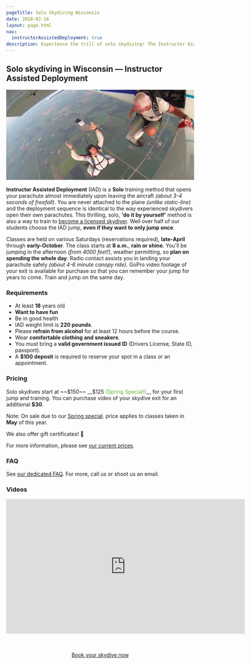 ```yaml
---
pageTitle: Solo Skydiving Wisconsin
date: 2018-02-16
layout: page.html
nav:
  instructorAssistedDeployment: true
description: Experience the trill of solo skydiving! The Instructor Aided Deployment (IAD) method is also a way to become a licensed skydiver. Train and jump the same day.
---
```


## Solo skydiving in Wisconsin &mdash; Instructor Assisted Deployment

<img src="../img/iad.jpg" alt="IAD example" class="full-width">

__Instructor Assisted Deployment__ (IAD) is a __Solo__ training method that opens your parachute almost immediately upon leaving the aircraft _(about 3-4 seconds of freefall)_. You are never attached to the plane _(unlike static-line)_ and the deployment sequence is identical to the way experienced skydivers open their own parachutes. This thrilling, solo, __'do it by yourself'__ method is also a way to train to [become a licensed skydiver](../learn-to-skydive). Well over half of our students choose the IAD jump, __even if they want to only jump once__.

Classes are held on various Saturdays (reservations required), __late-April__ through __early-October__. The class starts at __8 a.m.__, __rain or shine__. You'll be jumping in the afternoon _(from 4000 feet!)_, weather permitting, so __plan on spending the whole day__. Radio contact assists you in landing your parachute safely _(about 4-6 minute canopy ride)_. GoPro video footage of your exit is available for purchase so that you can remember your jump for years to come. Train and jump on the same day.

### Requirements

  * At least __18__ years old
  * __Want to have fun__
  * Be in good health
  * IAD weight limit is __220 pounds__.
  * Please __refrain from alcohol__ for at least 12 hours before the course.
  * Wear __comfortable clothing and sneakers__.
  * You must bring a __valid government issued ID__ (Drivers License, State ID, passport).
  * A __$100 deposit__ is required to reserve your spot in a class or an appointment.

### Pricing

Solo skydives start at ~~$150~~ __$125 <span style="color:#62b527">(Spring Special!)</span>__ for your first jump and training. You can purchase video of your skydive exit for an additional __$30__.

Note: On sale due to our [Spring special](../specials).  price applies to classes taken in __May__ of this year.

We also offer gift certificates! 🎁

For more information, please see [our current prices](../prices#iad-pricing).

### FAQ

See [our dedicated FAQ](../frequently-asked-questions). For more, call us or shoot us an email.

### Videos

<div class="video-responsive-container">
	<div class="video-responsive">
		<iframe width="640" height="360" src="https://www.youtube-nocookie.com/embed/gRG8zh7J0w0?rel=0&amp;showinfo=0" frameborder="0" allowfullscreen></iframe>
	</div>
</div>

<br>

<div style="text-align: center;padding-top:2em">
  <a href="../../book-now" class="button button--primary">Book your skydive now</a>
</div>

<br>
